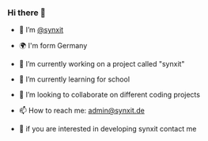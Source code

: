 ### Hi there 👋

- 👋 I’m [@synxit](https://github.com/synxit) 
- 🌍 I'm form Germany
- 🔭 I’m currently working on a project called "synxit" 
- 🌱 I’m currently learning for school
- 💞️ I’m looking to collaborate on different coding projects
- 📫 How to reach me: [admin@synxit.de](mailto:admin@synxit.de)

- 💬 if you are interested in developing synxit contact me 
